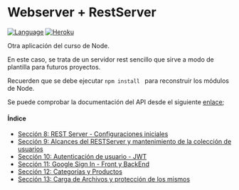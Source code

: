 # Webserver + RestServer

[![Language](https://img.shields.io/badge/node.js%20-%2343853D.svg?&logo=node.js&logoColor=white)](https://nodejs.org/es/)
[![Heroku](https://www.herokucdn.com/deploy/button.png)](https://restserver-curso-avm.herokuapp.com/)

Otra aplicación del curso de Node.

En este caso, se trata de un servidor rest sencillo que sirve a modo de plantilla para futuros proyectos.


Recuerden que se debe ejecutar ```npm install ``` para reconstruir los módulos de Node.

Se puede comprobar la documentación del API desde el siguiente [enlace](https://documenter.getpostman.com/view/14145344/TzJoF1nP);

#### Índice

- [Sección 8: REST Server - Configuraciones iniciales](https://github.com/AngelValera/curso-node-restserver-basico/releases/tag/v1.0.0)
- [Sección 9: Alcances del RESTServer y mantenimiento de la colección de usuarios](https://github.com/AngelValera/curso-node-restserver-basico/releases/tag/v1.0.1)
- [Sección 10: Autenticación de usuario - JWT](https://github.com/AngelValera/curso-node-restserver-basico/releases/tag/v1.0.2)
- [Sección 11: Google Sign In - Front y BackEnd](https://github.com/AngelValera/curso-node-restserver-basico/releases/tag/v1.0.3)
- [Sección 12: Categorías y Productos](https://github.com/AngelValera/curso-node-restserver-basico/releases/tag/v1.0.4)
- [Sección 13: Carga de Archivos y protección de los mismos](https://github.com/AngelValera/curso-node-restserver-basico/releases/tag/v1.0.5)
